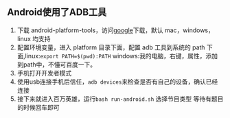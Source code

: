 ## Android使用了ADB工具

1. 下载 android-platform-tools，访问[google](https://developer.android.google.cn/studio/releases/platform-tools.html)下载，默认 mac，windows， linux 均支持
2. 配置环境变量，进入 platform 目录下面，配置 adb 工具到系统的 path 下面,linux:`export PATH=$(pwd):PATH` windows:我的电脑，右键，属性，添加到path中，不懂可百度一下。
3. 手机打开开发者模式
4. 使用usb连接手机后信任，`adb devices`来检查是否有自己的设备，确认已经连接
5. 接下来就进入百万英雄，运行`bash run-android.sh` 选择节目类型 等待有题目的时候回车即可
